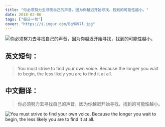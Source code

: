 ```yaml
---
title: "你必须努力去寻找自己的声音，因为你越迟开始寻找，找到的可能性越小。"
date: 2018-02-06
tags: ["每日一句"]
cover: "https://i.imgur.com/EqMX97l.jpg"
---
```


![你必须努力去寻找自己的声音，因为你越迟开始寻找，找到的可能性越小。](https://i.imgur.com/YY5XeJr.jpg)

## 英文短句：
> You must strive to find your own voice. Because the longer you wait to begin, the less likely you are to find it at all.

<!--more-->

## 中文翻译：
> 你必须努力去寻找自己的声音，因为你越迟开始寻找，找到的可能性越小。

![You must strive to find your own voice. Because the longer you wait to begin, the less likely you are to find it at all.](https://i.imgur.com/1rkYJEz.jpg)


